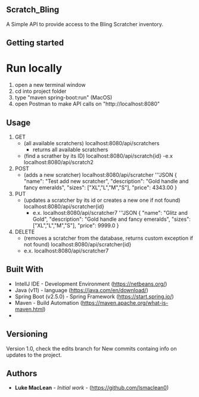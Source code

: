 ## Scratch_Bling
A Simple API to provide access to the Bling Scratcher inventory.

## Getting started 
# Run locally 
1. open a new terminal window
2. cd into project folder
3. type "maven spring-boot:run" (MacOS)
4. open Postman to make API calls on "http://localhost:8080"

## Usage
1. GET 
    * (all available scratchers) localhost:8080/api/scratchers
        - returns all available scratchers 
    * (find a scrather by its ID) localhost:8080/api/scratch{id}
        -e.x localhost:8080/api/scratch2
2. POST
    * (adds a new scratcher) localhost:8080/api/scratcher
        '''JSON 
            { 
                "name": "Test add new scratcher",
                "description": "Gold handle and fancy emeralds",
                "sizes": ["XL","L","M","S"],
                "price": 4343.00
            }
3. PUT 
    * (updates a scratcher by its id or creates a new one if not found) localhost:8080/api/scratcher{id}
        - e.x. localhost:8080/api/scratcher7
        '''JSON 
            { 
                "name": "Glitz and Gold",
                "description": "Gold handle and fancy emeralds",
                "sizes": ["XL","L","M","S"],
                "price": 9999.0
            }
4. DELETE
    * (removes a scratcher from the database, returns custom exception if not found) localhost:8080/api/scratcher{id}
    - e.x. localhost:8080/api/scratcher7
 

## Built With

* IntellJ IDE - Development Environment (https://netbeans.org/)
* Java (v11) - language (https://java.com/en/download/)
* Spring Boot (v2.5.0) - Spring Framework (https://start.spring.io/)
* Maven - Build Automation (https://maven.apache.org/what-is-maven.html)
*

## Versioning

Version 1.0, check the edits branch for New commits containg info on updates to the project.

## Authors

* **Luke MacLean** - *Initial work* - (https://github.com/lsmaclean0)
